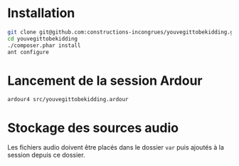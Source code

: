 # Installation

```bash
git clone git@github.com:constructions-incongrues/youvegittobekidding.git
cd youvegittobekidding
./composer.phar install
ant configure
```

# Lancement de la session Ardour

```
ardour4 src/youvegittobekidding.ardour
```

# Stockage des sources audio

Les fichiers audio doivent être placés dans le dossier ```var``` puis ajoutés à la session depuis ce dossier.
